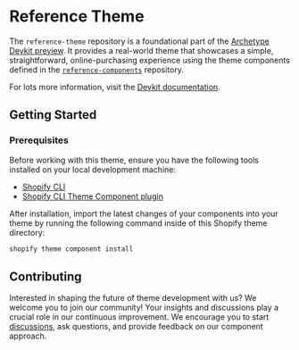 # Reference Theme

The `reference-theme` repository is a foundational part of the [Archetype Devkit preview](https://github.com/archetype-themes/devkit). It provides a real-world theme that showcases a simple, straightforward, online-purchasing experience using the theme components defined in the [`reference-components`](https://github.com/archetype-themes/reference-components) repository.

For lots more information, visit the [Devkit documentation](https://github.com/archetype-themes/devkit/tree/main).

## Getting Started

### Prerequisites

Before working with this theme, ensure you have the following tools installed on your local development machine:

- [Shopify CLI](https://shopify.dev/docs/themes/tools/cli/install)
- [Shopify CLI Theme Component plugin](https://github.com/archetype-themes/plugin-theme-component)

After installation, import the latest changes of your components into your theme by running the following command inside of this Shopify theme directory:

```bash
shopify theme component install
```

## Contributing

Interested in shaping the future of theme development with us? We welcome you to join our community! Your insights and discussions play a crucial role in our continuous improvement. We encourage you to start [discussions](https://github.com/archetype-themes/devkit/discussions), ask questions, and provide feedback on our component approach.
